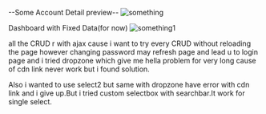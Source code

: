 --Some Account Detail preview--
![something](https://github.com/kzaww/bookstore-adminSide-/assets/109736451/ff0486b8-d359-41fd-adff-8948cd0fc7d4)

Dashboard with Fixed Data(for now)
![something1](https://github.com/kzaww/bookstore-adminSide-/assets/109736451/34c971e5-6ceb-4761-981a-75dce592fb8f)

all the CRUD r with ajax cause i want to try every CRUD without reloading the page however changing password may refresh page and lead u to login page and i tried dropzone which give me hella problem for very long cause of cdn link never work but i found solution.

Also i wanted to use select2 but same with dropzone have error with cdn link and i give up.But i tried custom selectbox with searchbar.It work for single select.
